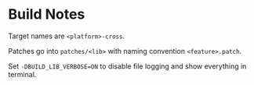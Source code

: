 
# Build Notes

Target names are `<platform>-cross`.

Patches go into `patches/<lib>` with naming convention `<feature>.patch`.

Set `-DBUILD_LIB_VERBOSE=ON` to disable file logging and show everything in terminal.

